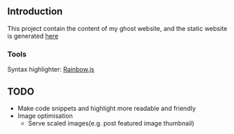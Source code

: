 ## Introduction
This project contain the content of my ghost website, and the static website is generated [here](https://github.com/hanchiang/ghost-generated-static)

### Tools
Syntax highlighter: [Rainbow.js](https://craig.is/making/rainbows)

## TODO
* Make code snippets and highlight more readable and friendly
* Image optimisation
  * Serve scaled images(e.g. post featured image thumbnail)